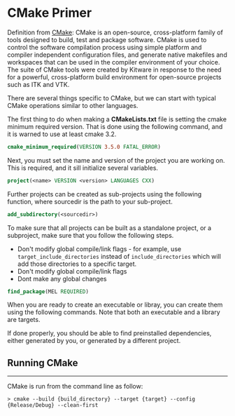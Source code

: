 # CMake Primer

Definition from [CMake](https://cmake.org/): CMake is an open-source, cross-platform family of tools designed to build, test and package software. CMake is used to control the software compilation process using simple platform and compiler independent configuration files, and generate native makefiles and workspaces that can be used in the compiler environment of your choice. The suite of CMake tools were created by Kitware in response to the need for a powerful, cross-platform build environment for open-source projects such as ITK and VTK. 

There are several things specific to CMake, but we can start with typical CMake operations similar to other languages. 

The first thing to do when making a **CMakeLists.txt** file is setting the cmake minimum required version. That is done using the following command, and it is warned to use at least cmake 3.2.
~~~cmake
cmake_minimum_required(VERSION 3.5.0 FATAL_ERROR)
~~~

Next, you must set the name and version of the project you are working on. This is required, and it sill initialize several variables.
~~~cmake
project(<name> VERSION <version> LANGUAGES CXX)
~~~

Further projects can be created as sub-projects using the following function, where sourcedir is the path to your sub-project. 

~~~cmake
add_subdirectory(<sourcedir>)
~~~

To make sure that all projects can be built as a standalone project, or a subproject, make sure that you follow the following steps.
 - Don't modify global compile/link flags - for example, use ``target_include_directories`` instead of ``include_directories`` which will add those directories to a specific target.
 - Don't modify global compile/link flags
 - Dont make any global changes

~~~cmake 
find_package(MEL REQUIRED)
~~~

When you are ready to create an executable or libray, you can create them using the following commands. Note that both an executable and a library are targets.

If done properly, you should be able to find preinstalled dependencies, either generated by you, or generated by a different project.

## Running CMake
________________
CMake is run from the command line as follow: 

~~~shell
> cmake --build {build_directory} --target {target} --config {Release/Debug} --clean-first
~~~

